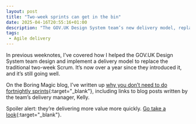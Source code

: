 ```yaml
---
layout: post
title: "Two-week sprints can get in the bin"
date: 2025-04-16T20:55:16+01:00
description: "The GOV.UK Design System team’s new delivery model, replacing two-week Scrum, has been successful for over a year."
tags:
 - Agile delivery
---
```


In previous weeknotes, I’ve covered how I helped the GOV.‌UK Design System team design and implement a delivery model to replace the traditional two-week Scrum. It’s now over a year since they introduced it, and it’s still going well.

On the Boring Magic blog, I’ve written up [why you don’t need to do fortnightly sprints](https://boringmagi.cc/2025/04/16/you-dont-have-to-do-fortnightly-sprints/){:target="_blank"}, including links to blog posts written by the team’s delivery manager, Kelly. 

Spoiler alert: they’re delivering more value more quickly. [Go take a look](https://boringmagi.cc/2025/04/16/you-dont-have-to-do-fortnightly-sprints/){:target="_blank"}.